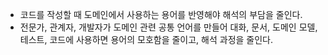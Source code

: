* 코드를 작성할 때 도메인에서 사용하는 용어를 반영해야 해석의 부담을 줄인다.
* 전문가, 관계자, 개발자가 도메인 관련 공통 언어를 만들어 대화, 문서, 도메인 모델, 테스트, 코드에 사용하면 용어의 모호함을 줄이고, 해석 과정을 줄인다.